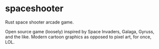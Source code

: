 # spaceshooter
Rust space shooter arcade game.

Open source game (loosely) inspired by Space Invaders, Galaga, Gyruss, and the like. Modern cartoon graphics as opposed to pixel art, for once, LOL.
